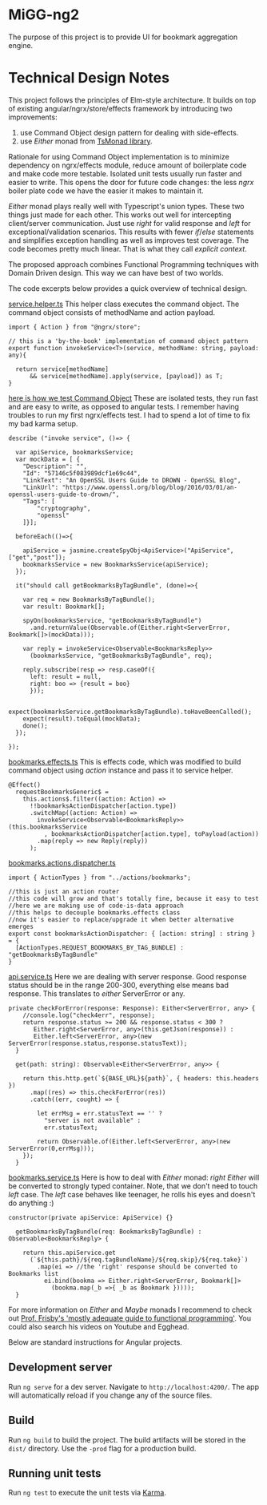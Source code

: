 # MiGG-ng2

The purpose of this project is to provide UI for bookmark aggregation engine. 

# Technical Design Notes

This project follows the principles of Elm-style architecture. It builds on top of existing angular/ngrx/store/effects framework by introducing two improvements:

1. use Command Object design pattern for dealing with side-effects. 
2. use _Either_ monad from [TsMonad library](https://github.com/cbowdon/TsMonad).

Rationale for using Command Object implementation is to minimize dependency on ngrx/effects module, reduce amount of  boilerplate code and make code more testable. Isolated unit tests usually run faster and easier to write. This opens the door for future code changes: the less _ngrx_ boiler plate code we have the easier it makes to maintain it.  

_Either_ monad plays really well with Typescript's union types. These two things just made for each other. This works out well for intercepting client/server communication. Just use _right_ for valid response and _left_ for exceptional/validation scenarios. This results with fewer _if_/_else_ statements and simplifies exception handling as well as improves test coverage. The code becomes pretty much linear. That is what they call *explicit context*. 

The proposed approach combines Functional Programming techniques with Domain Driven design. This way we can have best of two worlds.

The code excerpts below provides a quick overview of technical design.

[service.helper.ts](https://github.com/usametov/MiGG-ng2/blob/master/src/app/states/effects/service.helper.ts)
This helper class executes the command object.
The command object consists of methodName and action payload.

```
import { Action } from "@ngrx/store";

// this is a 'by-the-book' implementation of command object pattern
export function invokeService<T>(service, methodName: string, payload: any){

  return service[methodName] 
      && service[methodName].apply(service, [payload]) as T;
}
```

[here is how we test Command Object](https://github.com/usametov/MiGG-ng2/blob/master/src/app/states/effects/service.helper.spec.ts)
These are isolated tests, they run fast and are easy to write, as opposed to angular tests. I remember having troubles to run my first ngrx/effects test. I had to spend a lot of time to fix my bad karma setup.  
```
describe ("invoke service", ()=> {

  var apiService, bookmarksService;
  var mockData = [ {                    
    "Description": "",
    "Id": "57146c5f083989dcf1e69c44",
    "LinkText": "An OpenSSL Users Guide to DROWN - OpenSSL Blog",
    "LinkUrl": "https://www.openssl.org/blog/blog/2016/03/01/an-openssl-users-guide-to-drown/",
    "Tags": [
        "cryptography",
        "openssl"
    ]}];

  beforeEach(()=>{
    
    apiService = jasmine.createSpyObj<ApiService>("ApiService", ["get","post"]);
    bookmarksService = new BookmarksService(apiService);
  });

  it("should call getBookmarksByTagBundle", (done)=>{

    var req = new BookmarksByTagBundle();
    var result: Bookmark[];
    
    spyOn(bookmarksService, "getBookmarksByTagBundle")
      .and.returnValue(Observable.of(Either.right<ServerError, Bookmark[]>(mockData)));

    var reply = invokeService<Observable<BookmarksReply>>
      (bookmarksService, "getBookmarksByTagBundle", req);

    reply.subscribe(resp => resp.caseOf({
      left: result = null,
      right: boo => {result = boo}
      }));

    expect(bookmarksService.getBookmarksByTagBundle).toHaveBeenCalled();
    expect(result).toEqual(mockData);
    done();
  });  

});
```
[bookmarks.effects.ts](https://github.com/usametov/MiGG-ng2/blob/master/src/app/states/effects/bookmarks.effects.ts)
This is effects code, which was modified to build command object using _action_ instance and pass it to service helper.
```
@Effect()
  requestBookmarksGeneric$ = 
    this.actions$.filter((action: Action) => 
      !!bookmarksActionDispatcher[action.type])
      .switchMap((action: Action) => 
        invokeService<Observable<BookmarksReply>>(this.bookmarksService
          , bookmarksActionDispatcher[action.type], toPayload(action))
        .map(reply => new Reply(reply))
      );
```

[bookmarks.actions.dispatcher.ts](https://github.com/usametov/MiGG-ng2/blob/master/src/app/states/effects/bookmarks.actions.dispatcher.ts)
```
import { ActionTypes } from "../actions/bookmarks"; 

//this is just an action router
//this code will grow and that's totally fine, because it easy to test
//here we are making use of code-is-data approach
//this helps to decouple bookmarks.effects class
//now it's easier to replace/upgrade it when better alternative emerges 
export const bookmarksActionDispatcher: { [action: string] : string } = {
  [ActionTypes.REQUEST_BOOKMARKS_BY_TAG_BUNDLE] : "getBookmarksByTagBundle"
}
```

[api.service.ts](https://github.com/usametov/MiGG-ng2/blob/master/src/app/services/api.service.ts)
Here we are dealing with server response. Good response status should be in the range 200-300, everything else means bad response. This translates to _either_ ServerError or any.
```
private checkForError(response: Response): Either<ServerError, any> {
    //console.log("check4err", response);    
    return response.status >= 200 && response.status < 300 ? 
       Either.right<ServerError, any>(this.getJson(response)) :
       Either.left<ServerError, any>(new ServerError(response.status,response.statusText));          
  }
  
  get(path: string): Observable<Either<ServerError, any>> {
    
    return this.http.get(`${BASE_URL}${path}`, { headers: this.headers })
      .map((res) => this.checkForError(res))
      .catch((err, cought) => {

        let errMsg = err.statusText == '' ? 
          "server is not available" :
          err.statusText;

        return Observable.of(Either.left<ServerError, any>(new ServerError(0,errMsg)));        
    });
  }
```
[bookmarks.service.ts](https://github.com/usametov/MiGG-ng2/blob/master/src/app/services/bookmarks.service.ts)
Here is how to deal with _Either_ monad:
_right_ _Either_ will be converted to strongly typed container.
Note, that we don't need to touch _left_ case.
The _left_ case behaves like teenager, he rolls his eyes and doesn't do anything :)  
```
constructor(private apiService: ApiService) {}

  getBookmarksByTagBundle(req: BookmarksByTagBundle) : Observable<BookmarksReply> {
                                
    return this.apiService.get
      (`${this.path}/${req.tagBundleName}/${req.skip}/${req.take}`)
        .map(ei => //the 'right' response should be converted to Bookmarks list
          ei.bind(bookma => Either.right<ServerError, Bookmark[]>
            (bookma.map(_b =>{ _b as Bookmark }))));              
  }
```

For more information on _Either_ and _Maybe_ monads I recommend to check out [Prof. Frisby's 'mostly adequate guide to functional programming'](https://github.com/MostlyAdequate/mostly-adequate-guide/). You could also search  his videos on Youtube and Egghead.



Below are standard instructions for Angular projects.

## Development server

Run `ng serve` for a dev server. Navigate to `http://localhost:4200/`. The app will automatically reload if you change any of the source files.

## Build

Run `ng build` to build the project. The build artifacts will be stored in the `dist/` directory. Use the `-prod` flag for a production build.

## Running unit tests

Run `ng test` to execute the unit tests via [Karma](https://karma-runner.github.io).

